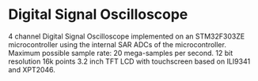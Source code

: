 # Digital Signal Oscilloscope
4 channel Digital Signal Oscilloscope implemented on an STM32F303ZE microcontroller using the internal SAR ADCs of the microcontroller.
Maximum possible sample rate: 20 mega-samples per second.
12 bit resolution
16k points
3.2 inch TFT LCD with touchscreen based on ILI9341 and XPT2046.

